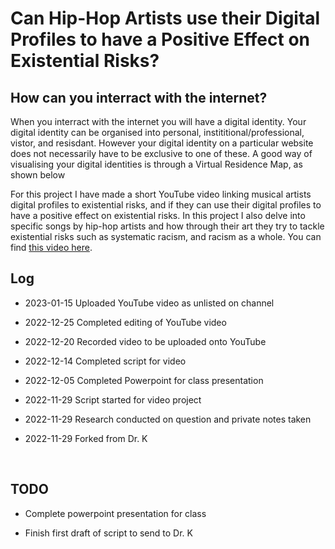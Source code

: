 # Can Hip-Hop Artists use their Digital Profiles to have a Positive Effect on Existential Risks?
## How can you interract with the internet?
When you interract with the internet you will have a digital identity. Your digital identity can be organised into personal, instititional/professional, vistor, and resisdant. However your digital identity on a particular website does not necessarily have to be exclusive to one of these. A good way of visualising your digital identities is through a Virtual Residence Map, as shown below





For this project I have made a short YouTube video linking musical artists digital profiles to existential risks, and if they can use their digital profiles to have a positive effect on existential risks. In this project I also delve into specific songs by hip-hop artists and how through their art they try to tackle existential risks such as systematic racism, and racism as a whole. You can find [this video here](https://www.youtube.com/watch?v=3Rc3prHHmiA&ab_channel=HIL).



## Log

- 2023-01-15 Uploaded YouTube video as unlisted on channel

- 2022-12-25 Completed editing of YouTube video

- 2022-12-20 Recorded video to be uploaded onto YouTube

- 2022-12-14 Completed script for video

- 2022-12-05 Completed Powerpoint for class presentation

- 2022-11-29 Script started for video project

- 2022-11-29 Research conducted on question and private notes taken

- 2022-11-29 Forked from Dr. K

<br>

## TODO

- Complete powerpoint presentation for class

- Finish first draft of script to send to Dr. K
